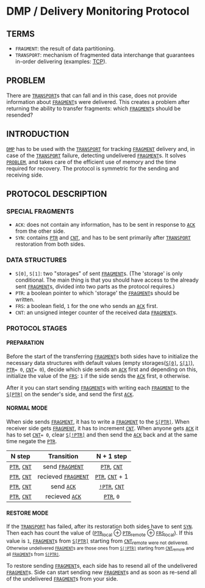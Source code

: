 # DMP / Delivery Monitoring Protocol

## TERMS
- `FRAGMENT`: the result of data partitioning.
- `TRANSPORT`: mechanism of fragmented data interchange that guarantees in-order delivering (examples: [TCP](https://tools.ietf.org/html/rfc793)).

## PROBLEM
  There are [`TRANSPORT`](#terms)s that can fall and in this case, does not provide information about [`FRAGMENT`](#terms)s were delivered. This creates a problem after returning the ability to transfer fragments: which [`FRAGMENT`](#terms)s should be resended?

## INTRODUCTION
  [`DMP`](#dmp--delivery-monitoring-protocol) has to be used with the [`TRANSPORT`](#terms) for tracking [`FRAGMENT`](#terms) delivery and, in case of the [`TRANSPORT`](#terms) failure, detecting undelivered [`FRAGMENT`](#terms)s. It solves [`PROBLEM`](#problem), and takes care of the efficient use of memory and the time required for recovery. The protocol is symmetric for the sending and receiving side.

## PROTOCOL DESCRIPTION
### SPECIAL FRAGMENTS
- `ACK`: does not contain any information, has to be sent in response to [`ACK`](#special-fragments) from the other side.
- `SYN`: contains [`PTR`](#data-structures) and [`CNT`](#data-structures), and has to be sent primarily after [`TRANSPORT`](#terms) restoration from both sides.
  
### DATA STRUCTURES
- `S[0]`, `S[1]`: two "storages" of sent [`FRAGMENT`](#terms)s. (The 'storage' is only conditional. The main thing is that you should have access to the already sent [`FRAGMENT`](#terms)s, divided into two parts as the protocol requires.)
- `PTR`: a boolean pointer to which 'storage' the [`FRAGMENT`](#terms)s should be written.
- `FRS`: a boolean field, `1` for the one who sends an [`ACK`](#special-fragments) first.
- `CNT`: an unsigned integer counter of the received data [`FRAGMENT`](#terms)s.

### PROTOCOL STAGES
#### PREPARATION
  Before the start of the transferring [`FRAGMENT`](#terms)s both sides have to initialize the necessary data structures with default values (empty storages([`S[0]`](#data-structures), [`S[1]`](#data-structures)), [`PTR`](#data-structures)`= 0`, [`CNT`](#data-structures)`= 0`), decide which side sends an [`ACK`](#special-fragments) first and depending on this, initialize the value of the [`FRS`](#data-structures): `1` if the side sends the [`ACK`](#special-fragments) first, `0` otherwise.
  
  After it you can start sending [`FRAGMENT`](#terms)s with writing each [`FRAGMENT`](#terms) to the [`S[PTR]`](#data-structures) on the sender's side, and send the first [`ACK`](#special-fragments).

#### NORMAL MODE
  When side sends [`FRAGMENT`](#terms), it has to write a [`FRAGMENT`](#terms) to the [`S[PTR]`](#data-structures). When receiver side gets [`FRAGMENT`](#terms), it has to increment [`CNT`](#data-structures). When anyone gets [`ACK`](#special-fragments) it has to set [`CNT`](#data-structures)`= 0`, clear [`S[!PTR]`](#data-structures) and then send the [`ACK`](#special-fragments) back and at the same time negate the [`PTR`](#data-structures).

| N step | Transition | N + 1 step |
|:--------------:|:-------------:|:----------------:|
| [`PTR`](#data-structures), [`CNT`](#data-structures) | send [`FRAGMENT`](#terms) | [`PTR`](#data-structures), [`CNT`](#data-structures) |
| [`PTR`](#data-structures), [`CNT`](#data-structures) | recieved [`FRAGMENT`](#terms) | [`PTR`](#data-structures), [`CNT`](#data-structures) + 1 |
| [`PTR`](#data-structures), [`CNT`](#data-structures) | send [`ACK`](#special-fragments) | [`!PTR`](#data-structures), [`CNT`](#data-structures) |
| [`PTR`](#data-structures), [`CNT`](#data-structures) | recieved [`ACK`](#special-fragments) | [`PTR`](#data-structures), `0` |

#### RESTORE MODE
  If the [`TRANSPORT`](#terms) has failed, after its restoration both sides have to sent [`SYN`](#special-fragments). Then each has count the value of ([`PTR`](#data-structures)<sub>local</sub> ⊕ [`PTR`](#data-structures)<sub>remote</sub> ⊕ [`FRS`](#data-structures)<sub>local</sub>). If this value is `1`, [`FRAGMENT`](#terms)s from [`S[PTR]`](#data-structures) starting from [`CNT`](#data-structures)<sub>remote</remote> were not delivered. Otherwise undelivered [`FRAGMENT`](#terms)s are those ones from [`S[!PTR]`](#data-structures) starting from [`CNT`](#data-structures)<sub>remote</sub> and all [`FRAGMENT`](#terms)s from [`S[PTR]`](#data-structures). 
  
  To restore sending [`FRAGMENT`](#terms)s, each side has to resend all of the undelivered [`FRAGMENT`](#terms)s. Side can start sending new [`FRAGMENT`](#terms)s and as soon as re-send all of the undelivered [`FRAGMENT`](#terms)s from your side.
